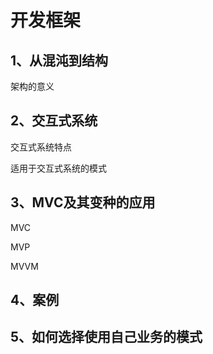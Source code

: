 # 开发框架

## 1、从混沌到结构

架构的意义

## 2、交互式系统

交互式系统特点

适用于交互式系统的模式

## 3、MVC及其变种的应用

MVC 

MVP

MVVM

## 4、案例

## 5、如何选择使用自己业务的模式

